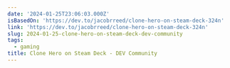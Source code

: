 ```yaml
---
date: '2024-01-25T23:06:03.000Z'
isBasedOn: 'https://dev.to/jacobrreed/clone-hero-on-steam-deck-324n'
link: 'https://dev.to/jacobrreed/clone-hero-on-steam-deck-324n'
slug: 2024-01-25-clone-hero-on-steam-deck-dev-community
tags:
  - gaming
title: Clone Hero on Steam Deck - DEV Community
---
```


